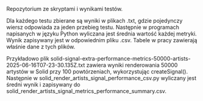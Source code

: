 Repozytorium ze skryptami i wynikami testów.

Dla każdego testu zbierane są wyniki w plikach .txt, gdzie pojedynczy wiersz odpowiada za jeden przebieg testu. Następnie w programach napisanych w języku Python wyliczana jest średnia wartość każdej metryki.
Wynik zapisywany jest w odpowiednim pliku .csv. Tabele w pracy zawierają właśnie dane z tych plików.

Przykładowo plik solid-signal-extra-performance-metrics-50000-artists-2025-06-16T07-23-30.135Z.txt zawiera wyniki renderowania 50000 artystów w Solid przy 100 powtórzeniach, wykorzystując createSignal().
Następnie w solid_render_artists_signal_performance_csv.py wyliczany jest średni wynik i zapisywany do solid_render_artists_signal_metrics_performance_summary.csv. 
